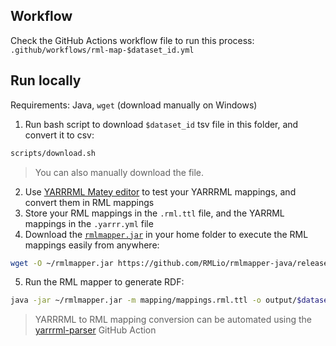 ## Workflow

Check the GitHub Actions workflow file to run this process: `.github/workflows/rml-map-$dataset_id.yml`

## Run locally

Requirements: Java, `wget` (download manually on Windows)

1. Run bash script to download `$dataset_id` tsv file in this folder, and convert it to csv:

```bash
scripts/download.sh
```

> You can also manually download the file.

2. Use [YARRRML Matey editor](https://rml.io/yarrrml/matey/) to test your YARRRML mappings, and convert them in RML mappings
3. Store your RML mappings in the `.rml.ttl` file, and the YARRML mappings in the `.yarrr.yml` file
4. Download the [`rmlmapper.jar`](https://github.com/RMLio/rmlmapper-java/releases) in your home folder to execute the RML mappings easily from anywhere:

```bash
wget -O ~/rmlmapper.jar https://github.com/RMLio/rmlmapper-java/releases/download/v4.9.1/rmlmapper-4.9.1.jar
```

5. Run the RML mapper to generate RDF:

```bash
java -jar ~/rmlmapper.jar -m mapping/mappings.rml.ttl -o output/$dataset_id.ttl
```

> YARRRML to RML mapping conversion can be automated using the [yarrrml-parser](https://github.com/RMLio/yarrrml-parser) GitHub Action